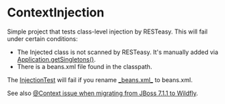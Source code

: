 # ContextInjection

Simple project that tests class-level injection by RESTeasy. This will fail under certain conditions:

* The Injected class is not scanned by RESTeasy. It's manually added via [Application.getSingletons()][1].
* There is a beans.xml file found in the classpath.

The [InjectionTest](src/test/java/de/utkast/rest/contextinjection/InjectionTest.java) will fail if you rename [\_beans.xml\_](src/main/webapp/WEB-INF/_beans.xml_) to beans.xml.

See also [@Context issue when migrating from JBoss 7.1.1 to Wildfly][2].

 [1]: https://jax-rs-spec.java.net/nonav/2.0/apidocs/javax/ws/rs/core/Application.html#getSingletons()
 [2]: http://stackoverflow.com/questions/25276225/context-issue-when-migrating-from-jboss-7-1-1-to-wildfly
